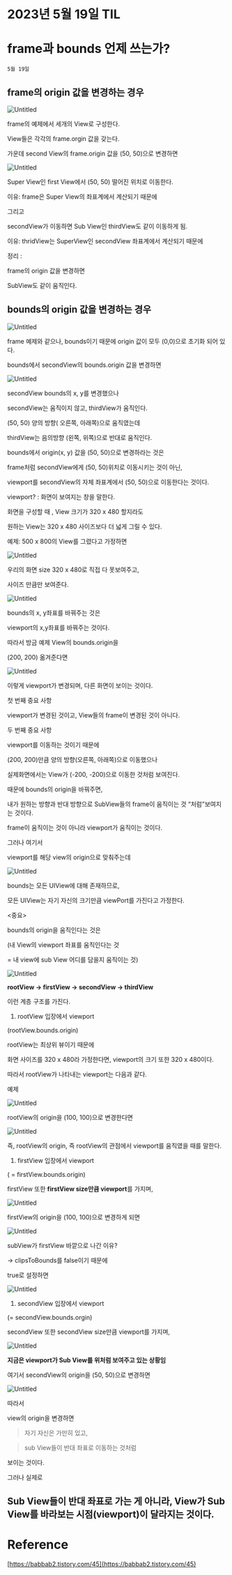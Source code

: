 # 2023년 5월 19일 TIL

# frame과 bounds 언제 쓰는가?

`5월 19일`

## frame의 origin 값을 변경하는 경우

![Untitled](https://s3-us-west-2.amazonaws.com/secure.notion-static.com/ea05e270-1d54-4c01-af8e-ace5024c6a3d/Untitled.png)

frame의 예제에서 세개의 View로 구성한다.

View들은 각각의 frame.orgin 값을 갖는다.

가운데 second View의 frame.origin 값을 (50, 50)으로 변경하면

![Untitled](https://s3-us-west-2.amazonaws.com/secure.notion-static.com/a6f55d50-573e-4543-8a64-10fec5b6e86d/Untitled.png)

Super View인 first View에서 (50, 50) 떨어진 위치로 이동한다.

이유: frame은 Super View의 좌표계에서 계산되기 때문에

그리고

secondView가 이동하면 Sub View인 thirdView도 같이 이동하게 됨.

이유: thridView는 SuperView인 secondView 좌표계에서 계산되기 때문에

정리 :

frame의 origin 값을 변경하면

SubView도 같이 움직인다.

## bounds의 origin 값을 변경하는 경우

![Untitled](https://s3-us-west-2.amazonaws.com/secure.notion-static.com/7fafbadf-bae4-4048-a268-8529663960b8/Untitled.png)

frame 예제와 같으나, bounds이기 때문에 origin 값이 모두 (0,0)으로 초기화 되어 있다.

bounds에서 secondView의 bounds.origin 값을 변경하면

![Untitled](https://s3-us-west-2.amazonaws.com/secure.notion-static.com/f55aa30d-c9bf-4444-8733-816dcf075473/Untitled.png)

secondView bounds의 x, y를 변경했으나

secondView는 움직이지 않고, thirdView가 움직인다.

(50, 50) 양의 방향( 오른쪽, 아래쪽)으로 움직였는데

thirdView는 음의방향 (왼쪽, 위쪽)으로 반대로 움직인다.

bounds에서 origin(x, y) 값을 (50, 50)으로 변경하라는 것은

frame처럼 secondView에게 (50, 50)위치로 이동시키는 것이 아닌,

viewport를 secondView의 자체 좌표계에서 (50, 50)으로 이동한다는 것이다.

viewport? : 화면이 보여지는 창을 말한다.

화면을 구성할 때 , View 크기가 320 x 480 할지라도

원하는 View는 320 x 480 사이즈보다 더 넓게 그릴 수 있다.

예제: 500 x 800의 View를 그렸다고 가정하면

![Untitled](https://s3-us-west-2.amazonaws.com/secure.notion-static.com/1b1a8087-65c2-456a-bc17-28ce57558ddc/Untitled.png)

우리의 화면 size 320 x 480로 직접 다 못보여주고, 

사이즈 만큼만 보여준다.

![Untitled](https://s3-us-west-2.amazonaws.com/secure.notion-static.com/9889ccb1-e32a-4e8e-b8a5-8fb37ed9a83d/Untitled.png)

bounds의 x, y좌표를 바꿔주는 것은 

viewport의 x,y좌표를 바꿔주는 것이다.

따라서 방금 예제 View의 bounds.origin을

(200, 200) 옮겨준다면

![Untitled](https://s3-us-west-2.amazonaws.com/secure.notion-static.com/852ffa46-e152-4cab-880c-be4c818a36fe/Untitled.png)

이렇게 viewport가 변경되며, 다른 화면이 보이는 것이다.

첫 번째 중요 사항

viewport가 변경된 것이고, View들의 frame이 변경된 것이 아니다.

두 번째 중요 사항

viewport를 이동하는 것이기 때문에

(200, 200)만큼 양의 방향(오른쪽, 아래쪽)으로 이동했으나

실제화면에서는 View가 (-200, -200)으로 이동한 것처럼 보여진다.

때문에 bounds의 origin을 바꿔주면,

내가 원하는 방향과 반대 방향으로 SubView들의 frame이 움직이는 것 “처럼”보여지는 것이다.

frame이 움직이는 것이 아니라 viewport가 움직이는 것이다.

그러나 여기서

viewport를 해당 view의 origin으로 맞춰주는데

![Untitled](https://s3-us-west-2.amazonaws.com/secure.notion-static.com/57ea98f1-152a-4ae9-bd03-d9fb3c17fe36/Untitled.png)

bounds는 모든 UIView에 대해 존재하므로,

모든 UIView는 자기 자신의 크기만큼 viewPort를 가진다고 가정한다.

<중요>

bounds의 origin을 움직인다는 것은

(내 View의 viewport 좌표를 움직인다는 것

= 내 view에 sub View 어디를 담을지 움직이는 것)

![Untitled](https://s3-us-west-2.amazonaws.com/secure.notion-static.com/c28f9d75-164e-4882-8187-63731f4c3cce/Untitled.png)

**rootView -> firstView -> secondView -> thirdView**

이런 계층 구조를 가진다.

1. rootView 입장에서 viewport

(rootView.bounds.origin)

rootView는 최상위 뷰이기 때문에

화면 사이즈를 320 x 480라 가정한다면, viewport의 크기 또한 320 x 480이다.

따라서 rootView가 나타내는 viewport는 다음과 같다.

예제

![Untitled](https://s3-us-west-2.amazonaws.com/secure.notion-static.com/db76a788-3cd5-4b32-bd35-1ca1aab7cd65/Untitled.png)

rootView의 origin을 (100, 100)으로 변경한다면

![Untitled](https://s3-us-west-2.amazonaws.com/secure.notion-static.com/4aa9fbab-261a-4b2e-aeda-6839b390a304/Untitled.png)

즉, rootView의 origin, 즉 rootView의 관점에서 viewport를 움직였을 때를 말한다.

1. firstView 입장에서 viewport

( = firstView.bounds.origin)

firstView 또한 **firstView size만큼 viewport**를 가지며,

![Untitled](https://s3-us-west-2.amazonaws.com/secure.notion-static.com/07334dd1-75aa-4ead-9a43-58249598d652/Untitled.png)

firstView의 origin을 (100, 100)으로 변경하게 되면

![Untitled](https://s3-us-west-2.amazonaws.com/secure.notion-static.com/ce834b91-3e6e-4193-a722-75999219b6df/Untitled.png)

subView가 firstView 바깥으로 나간 이유?

→ clipsToBounds를 false이기 때문에

true로 설정하면 

![Untitled](https://s3-us-west-2.amazonaws.com/secure.notion-static.com/94921090-f614-4521-8740-e16d59a96c49/Untitled.png)

1. secondView 입장에서 viewport

(= secondView.bounds.orgin)

secondView 또한 secondView size만큼 viewport를 가지며,

![Untitled](https://s3-us-west-2.amazonaws.com/secure.notion-static.com/949cfb9d-ddc7-42e2-919a-f051c04dc475/Untitled.png)

**지금은 viewport가 Sub View를 위처럼 보여주고 있는 상황임**

여기서 secondView의 origin을 (50, 50)으로 변경하면

![Untitled](https://s3-us-west-2.amazonaws.com/secure.notion-static.com/7f7544b3-ee46-4a9e-bfea-9164070bd701/Untitled.png)

따라서

view의 origin을 변경하면

> 자기 자신은 가만히 있고,
> 

> sub View들이 반대 좌표로 이동하는 것처럼
> 

보이는 것이다.

그러나 실제로

## Sub View들이 반대 좌표로 가는 게 아니라, View가 Sub View를 바라보는 시점(viewport)이 달라지는 것이다.

# Reference

[https://babbab2.tistory.com/45](https://babbab2.tistory.com/45)
